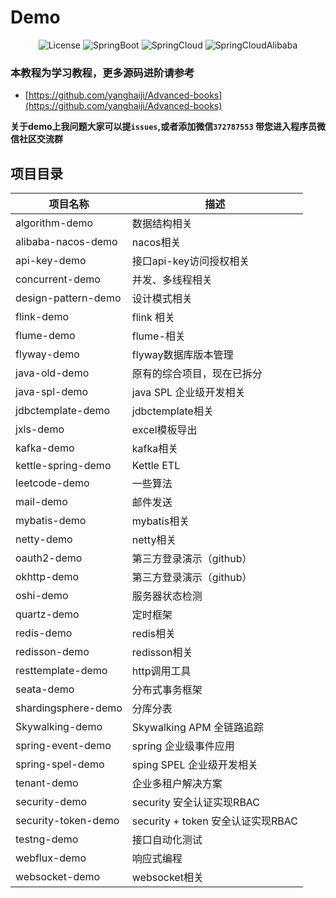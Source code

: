 # Demo

<p align="center">
  <img src='https://img.shields.io/badge/license-Apache%202-borightgreen' alt='License'/>
  <img src="https://img.shields.io/badge/Spring%20Boot-2.3.1.RELEASE-borightgreen" alt="SpringBoot"/>
  <img src="https://img.shields.io/badge/Spring%20Cloud-Hoxton.SR8-borightgreen" alt="SpringCloud"/>
  <img src="https://img.shields.io/badge/Spring%20Cloud%20Alibaba-2.2.5.RELEASE-borightgreen" alt="SpringCloudAlibaba"/>
</p>

### 本教程为学习教程，更多源码进阶请参考 

- [https://github.com/yanghaiji/Advanced-books](https://github.com/yanghaiji/Advanced-books)

**关于demo上我问题大家可以提`issues`,或者添加微信`372787553` 带您进入程序员微信社区交流群**

## **项目目录**

| 项目名称            | 描述                       |
| ------------------- | -------------------------- |
| algorithm-demo      | 数据结构相关               |
| alibaba-nacos-demo  | nacos相关                  |
| api-key-demo        | 接口api-key访问授权相关    |
| concurrent-demo     | 并发、多线程相关           |
| design-pattern-demo | 设计模式相关               |
| flink-demo          | flink 相关                 |
| flume-demo          | flume-相关                 |
| flyway-demo         | flyway数据库版本管理       |
| java-old-demo       | 原有的综合项目，现在已拆分 |
| java-spl-demo       | java SPL 企业级开发相关    |
| jdbctemplate-demo   | jdbctemplate相关           |
| jxls-demo           | excel模板导出              |
| kafka-demo          | kafka相关                  |
| kettle-spring-demo  | Kettle ETL                 |
| leetcode-demo       | 一些算法                   |
| mail-demo           | 邮件发送                   |
| mybatis-demo        | mybatis相关                |
| netty-demo          | netty相关                  |
| oauth2-demo         | 第三方登录演示（github）   |
| okhttp-demo         | 第三方登录演示（github）   |
| oshi-demo           | 服务器状态检测             |
| quartz-demo         | 定时框架                   |
| redis-demo          | redis相关                  |
| redisson-demo       | redisson相关               |
| resttemplate-demo   | http调用工具               |
| seata-demo          | 分布式事务框架             |
| shardingsphere-demo | 分库分表                   |
| Skywalking-demo     | Skywalking APM 全链路追踪    |
| spring-event-demo   | spring 企业级事件应用      |
| spring-spel-demo    | sping SPEL 企业级开发相关  |
| tenant-demo    | 企业多租户解决方案  |
| security-demo       | security 安全认证实现RBAC     |
| security-token-demo | security + token 安全认证实现RBAC     |
| testng-demo         | 接口自动化测试                 |
| webflux-demo        | 响应式编程                 |
| websocket-demo      | websocket相关              |
